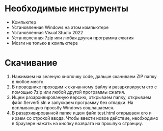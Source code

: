 # Необходимые инструменты
- Компьютер
- Установленная Windows на этом компьютере
- Установленная Visual Studio 2022
- Установленная 7zip или любая другая программа сжатия
- Мозги не только в компьютере

# Скачивание
1) Нажимаем на зеленую кнопочку code, дальше скачиваем ZIP папку в любое место.
2) В проводнике проходим к скачанному файлу и разархивируем его с помощью 7zip или любой другой программы сжатия.
3) Ищем разархивированную версию, открываем папку, открываем файл Server5.sln и запускаем программу без отладки. На всплывающую просьбу Windows сошлашаемся.
4) В разархивированной папке ищем файл test.html открываем его и ираем со строкой ввода. Чтобы ввести новое действие, необходимо в браузере нажать на кнопку возврата на прошлую странциу.
